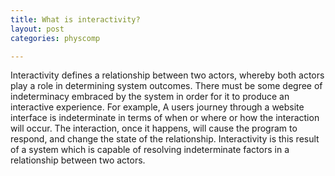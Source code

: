 ```yaml
---
title: What is interactivity?
layout: post
categories: physcomp

---
```



Interactivity defines a relationship between two actors, whereby both actors
play a role in determining system outcomes.  There must be some degree of indeterminacy
embraced by the system in order for it to produce an interactive experience.
For example, A users journey through a website interface is
indeterminate in terms of when or where or how the interaction will occur. The
interaction, once it happens, will cause the program to respond, and change the
state of the relationship.  Interactivity is this result of a system which is
capable of resolving indeterminate factors in a relationship between two actors. 
